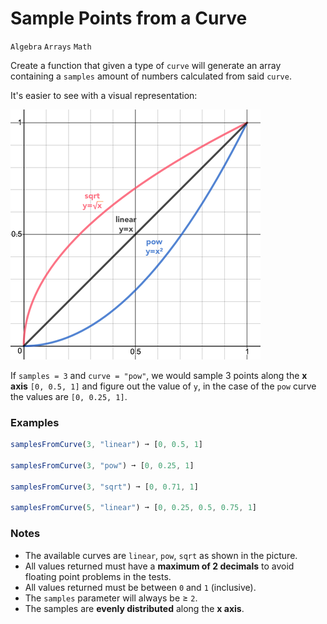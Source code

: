 # Sample Points from a Curve

`Algebra` `Arrays` `Math`

Create a function that given a type of `curve` will generate an array containing a `samples` amount of numbers calculated from said `curve`.

It's easier to see with a visual representation:

![Graph of the 3 curves](img/graph-example.png)

If `samples = 3` and `curve = "pow"`, we would sample 3 points along the **x axis** `[0, 0.5, 1]` and figure out the value of `y`, in the case of the `pow` curve the values are `[0, 0.25, 1]`.

### Examples

```js
samplesFromCurve(3, "linear") ➞ [0, 0.5, 1]

samplesFromCurve(3, "pow") ➞ [0, 0.25, 1]

samplesFromCurve(3, "sqrt") ➞ [0, 0.71, 1]

samplesFromCurve(5, "linear") ➞ [0, 0.25, 0.5, 0.75, 1]
```

### Notes

- The available curves are `linear`, `pow`, `sqrt` as shown in the picture.
- All values returned must have a **maximum of 2 decimals** to avoid floating point problems in the tests.
- All values returned must be between `0` and `1` (inclusive).
- The `samples` parameter will always be ≥ `2`.
- The samples are **evenly distributed** along the **x axis**.
